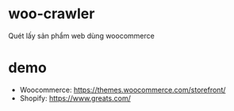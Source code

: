 # woo-crawler
 Quét lấy sản phẩm web dùng woocommerce
# demo
- Woocommerce: https://themes.woocommerce.com/storefront/
- Shopify: https://www.greats.com/